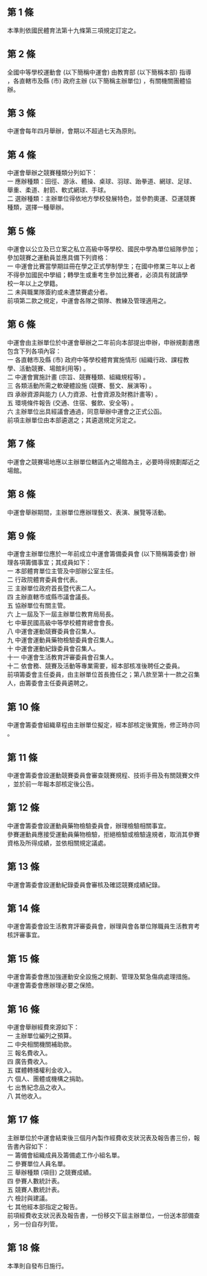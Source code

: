 第 1 條
-------
本準則依國民體育法第十九條第三項規定訂定之。

第 2 條
-------
全國中等學校運動會 (以下簡稱中運會) 由教育部 (以下簡稱本部) 指導  
，各直轄市及縣 (市) 政府主辦 (以下簡稱主辦單位) ，有關機關團體協  
辦。

第 3 條
-------
中運會每年四月舉辦，會期以不超過七天為原則。

第 4 條
-------
中運會舉辦之競賽種類分列如下：  
一  應辦種類：田徑、游泳、體操、桌球、羽球、跆拳道、網球、足球、  
    舉重、柔道、射箭、軟式網球、手球。  
二  選辦種類：主辦單位得依地方學校發展特色，並參酌奧運、亞運競賽  
    種類，選擇一種舉辦。

第 5 條
-------
中運會以公立及已立案之私立高級中等學校、國民中學為單位組隊參加；  
參加競賽之運動員並應具備下列資格：  
一  中運會比賽當學期註冊在學之正式學制學生；在國中修業三年以上者  
    不得參加國民中學組；轉學生或重考生參加比賽者，必須具有就讀學  
    校一年以上之學籍。  
二  未與職業隊簽約或未遭禁賽處分者。  
前項第二款之規定，中運會各隊之領隊、教練及管理適用之。

第 6 條
-------
中運會由主辦單位於中運會舉辦之二年前向本部提出申辦，申辦規劃書應  
包含下列各項內容：  
一  各直轄市及縣 (市) 政府中等學校體育實施情形 (組織行政、課程教  
    學、活動競賽、場館利用等) 。  
二  中運會實施計畫 (宗旨、競賽種類、組織規程等) 。  
三  各類活動所需之軟硬體設施 (競賽、藝文、展演等) 。  
四  承辦資源與能力 (人力資源、社會資源及財務計畫等) 。  
五  環境條件報告 (交通、住宿、餐飲、安全等) 。  
六  主辦單位出具經議會通過，同意舉辦中運會之正式公函。  
前項主辦單位由本部遴選之；其遴選規定另定之。

第 7 條
-------
中運會之競賽場地應以主辦單位轄區內之場館為主，必要時得規劃鄰近之  
場館。

第 8 條
-------
中運會舉辦期間，主辦單位應辦理藝文、表演、展覽等活動。

第 9 條
-------
中運會主辦單位應於一年前成立中運會籌備委員會 (以下簡稱籌委會) 辦  
理各項籌備事宜；其成員如下：  
一  本部體育單位主管及中部辦公室主任。  
二  行政院體育委員會代表。  
三  主辦單位政府首長暨代表二人。  
四  主辦直轄市或縣市議會議長。  
五  協辦單位有關主管。  
六  上一屆及下一屆主辦單位教育局局長。  
七  中華民國高級中等學校體育總會會長。  
八  中運會運動競賽委員會召集人。  
九  中運會運動員藥物檢驗委員會召集人。  
十  中運會運動紀錄委員會召集人。  
十一  中運會生活教育評審委員會召集人。  
十二  依會務、競賽及活動等專業需要，經本部核准後聘任之委員。  
前項籌委會主任委員，由主辦單位首長擔任之；第八款至第十一款之召集  
人，由籌委會主任委員遴聘之。

第 10 條
--------
中運會籌委會組織章程由主辦單位擬定，經本部核定後實施，修正時亦同  
。

第 11 條
--------
中運會籌委會設運動競賽委員會審查競賽規程、技術手冊及有關競賽文件  
，並於前一年報本部核定後公告。

第 12 條
--------
中運會籌委會設運動員藥物檢驗委員會，辦理檢驗相關事宜。  
參賽運動員應接受運動員藥物檢驗，拒絕檢驗或檢驗違規者，取消其參賽  
資格及所得成績，並依相關規定議處。

第 13 條
--------
中運會籌委會設運動紀錄委員會審核及確認競賽成績紀錄。

第 14 條
--------
中運會籌委會設生活教育評審委員會，辦理與會各單位隊職員生活教育考  
核評審事宜。

第 15 條
--------
中運會籌委會應加強運動安全設施之規劃、管理及緊急傷病處理措施。  
中運會籌委會應辦理必要之保險。

第 16 條
--------
中運會舉辦經費來源如下：  
一  主辦單位編列之預算。  
二  中央相關機關補助款。  
三  報名費收入。  
四  廣告費收入。  
五  媒體轉播權利金收入。  
六  個人、團體或機構之捐助。  
七  出售紀念品之收入。  
八  其他收入。

第 17 條
--------
主辦單位於中運會結束後三個月內製作經費收支狀況表及報告書三份，報  
告書內容如下：  
一  籌備會組織成員及籌備處工作小組名單。  
二  參賽單位人員名單。  
三  舉辦種類 (項目) 之競賽成績。  
四  參賽人數統計表。  
五  競賽人數統計表。  
六  檢討與建議。  
七  其他經本部指定之報告。  
前項經費收支狀況表及報告書，一份移交下屆主辦單位，一份送本部備查  
，另一份自存列管。

第 18 條
--------
本準則自發布日施行。

